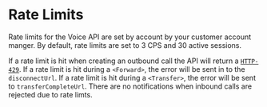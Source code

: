# Rate Limits

Rate limits for the Voice API are set by account by your customer account manger.  By default, rate limits are set to 3 CPS and 30 active sessions.
 
If a rate limit is hit when creating an outbound call the API will return a [`HTTP-429`](errors.md#http-429).  If a rate limit is hit during a `<Forward>`, the error will be sent in to the `disconnectUrl`.  If a rate limit is hit during a `<Transfer>`, the error will be sent to `transferCompleteUrl`.  There are no notifications when inbound calls are rejected due to rate limts.

